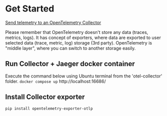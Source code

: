 # Get Started
[Send telemetry to an OpenTelemetry Collector](https://opentelemetry.io/docs/instrumentation/python/getting-started/#send-telemetry-to-an-opentelemetry-collector)

Please remember that OpenTelemetry doesn't store any data (traces, metrics, logs). It has concept of exporters, where data are exported to user selected data (trace, metric, log) storage (3rd party). 
OpenTelemetry is "middle layer", where you can switch to another storage easily.

## Run Collector + Jaeger docker container
Execute the command below using Ubuntu terminal from the 'otel-collector' folder.
`docker compose up`
http://localhost:16686/

## Install Collector exporter
`pip install opentelemetry-exporter-otlp`